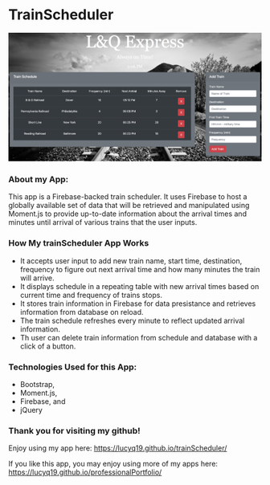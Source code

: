# TrainScheduler

![Image of trainScheduler](./assets/images/trainScheduler.png)

### About my App:

This app is a Firebase-backed train scheduler.  It uses Firebase to host a globally available set of data that will be retrieved and manipulated using Moment.js to provide up-to-date information about the arrival times and minutes until arrival of various trains that the user inputs. 

### How My trainScheduler App Works

* It accepts user input to add new train name, start time, destination, frequency to figure out next arrival time and how many minutes the train will arrive.
* It displays schedule in a repeating table with new arrival times based on current time and frequency of trains stops.
* It stores train information in Firebase for data presistance and retrieves information from database on reload.
* The train schedule refreshes every minute to reflect updated arrival information.
* Th user can delete train information from schedule and database with a click of a button.

### Technologies Used for this App:

* Bootstrap,
* Moment.js,
* Firebase, and
* jQuery

### Thank you for visiting my github!  
Enjoy using my app here: https://lucyq19.github.io/trainScheduler/

If you like this app, you may enjoy using more of my apps here: https://lucyq19.github.io/professionalPortfolio/